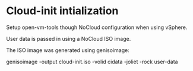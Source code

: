 
# Cloud-init intialization

Setup open-vm-tools though NoCloud configuration when using vSphere.

User data is passed in using a NoCloud ISO image.

The ISO image was generated using genisoimage:

genisoimage  -output cloud-init.iso -volid cidata -joliet -rock user-data
